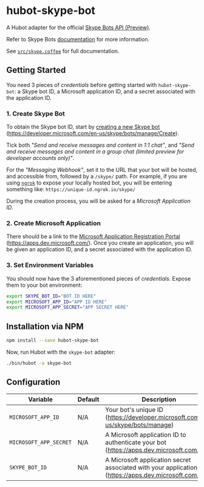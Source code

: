 # hubot-skype-bot

A Hubot adapter for the official [Skype Bots API (Preview)][skypebots].

Refer to Skype Bots [documentation][] for more information.

See [`src/skype.coffee`](src/skype.coffee) for full documentation.


## Getting Started

You need 3 pieces of _credentials_ before getting started with `hubot-skype-bot`: a Skype bot ID, a Microsoft application ID, and a secret associated with the application ID.

### 1. Create Skype Bot

To obtain the Skype bot ID, start by [creating a new Skype bot][createbot] (https://developer.microsoft.com/en-us/skype/bots/manage/Create).

Tick both _"Send and receive messages and content in 1:1 chat"_, and _"Send and receive messages and content in a group chat (limited preview for developer accounts only)"_.

For the _"Messaging Webhook"_, set it to the URL that your bot will be hosted, and accessible from, followed by a `/skype/` path. For example, if you are using [`ngrok`][ngrok] to expose your locally hosted bot, you will be entering something like: `https://unique-id.ngrok.io/skype/`

During the creation process, you will be asked for a _Microsoft Application ID_.

### 2. Create Microsoft Application

There should be a link to the [Microsoft Application Registration Portal][appportal] (https://apps.dev.microsoft.com/). Once you create an application, you will be given an application ID, and a secret associated with the application ID.

### 3. Set Environment Variables

You should now have the 3 aforementioned pieces of _credentials_. Expose them to your bot environment:

```bash
export SKYPE_BOT_ID="BOT ID HERE"
export MICROSOFT_APP_ID="APP ID HERE"
export MICROSOFT_APP_SECRET="APP SECRET HERE"
```


## Installation via NPM

```bash
npm install --save hubot-skype-bot
```

Now, run Hubot with the `skype-bot` adapter:

```bash
./bin/hubot -a skype-bot
```


## Configuration

Variable | Default | Description
--- | --- | ---
`MICROSOFT_APP_ID` | N/A | Your bot's unique ID (https://developer.microsoft.com/en-us/skype/bots/manage)
`MICROSOFT_APP_SECRET` | N/A | A Microsoft application ID to authenticate your bot (https://apps.dev.microsoft.com/)
`SKYPE_BOT_ID` | N/A | A Microsoft application secret associated with your application ID (https://apps.dev.microsoft.com/)


[skypebots]: https://developer.microsoft.com/skype/bots
[documentation]: https://developer.microsoft.com/en-us/skype/bots/docs
[createbot]: https://developer.microsoft.com/en-us/skype/bots/manage/Create
[appportal]: https://apps.dev.microsoft.com/
[ngrok]: https://ngrok.com/
